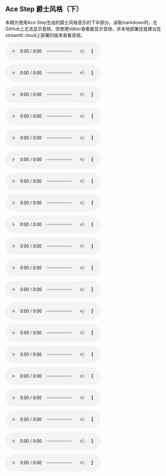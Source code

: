 ## Ace Step 爵士风格（下）

本期为使用Ace Step生成的爵士风格音乐的下半部分。读取markdown时，在GitHub上无法显示音频，但使用Vditor查看能显示音频，非本地部署还是建议在streamlit cloud上部署的版本查看音频。

<audio src="https://github.com/Willian7004/media-blog/blob/main/files/202505/2025051403/ComfyUI_00021_.mp3?raw=true" controls></audio>

<audio src="https://github.com/Willian7004/media-blog/blob/main/files/202505/2025051403/ComfyUI_00022_.mp3?raw=true" controls></audio>

<audio src="https://github.com/Willian7004/media-blog/blob/main/files/202505/2025051403/ComfyUI_00023_.mp3?raw=true" controls></audio>

<audio src="https://github.com/Willian7004/media-blog/blob/main/files/202505/2025051403/ComfyUI_00024_.mp3?raw=true" controls></audio>

<audio src="https://github.com/Willian7004/media-blog/blob/main/files/202505/2025051403/ComfyUI_00025_.mp3?raw=true" controls></audio>

<audio src="https://github.com/Willian7004/media-blog/blob/main/files/202505/2025051403/ComfyUI_00026_.mp3?raw=true" controls></audio>

<audio src="https://github.com/Willian7004/media-blog/blob/main/files/202505/2025051403/ComfyUI_00027_.mp3?raw=true" controls></audio>

<audio src="https://github.com/Willian7004/media-blog/blob/main/files/202505/2025051403/ComfyUI_00028_.mp3?raw=true" controls></audio>

<audio src="https://github.com/Willian7004/media-blog/blob/main/files/202505/2025051403/ComfyUI_00029_.mp3?raw=true" controls></audio>

<audio src="https://github.com/Willian7004/media-blog/blob/main/files/202505/2025051403/ComfyUI_00030_.mp3?raw=true" controls></audio>

<audio src="https://github.com/Willian7004/media-blog/blob/main/files/202505/2025051403/ComfyUI_00031_.mp3?raw=true" controls></audio>

<audio src="https://github.com/Willian7004/media-blog/blob/main/files/202505/2025051403/ComfyUI_00032_.mp3?raw=true" controls></audio>

<audio src="https://github.com/Willian7004/media-blog/blob/main/files/202505/2025051403/ComfyUI_00033_.mp3?raw=true" controls></audio>

<audio src="https://github.com/Willian7004/media-blog/blob/main/files/202505/2025051403/ComfyUI_00034_.mp3?raw=true" controls></audio>

<audio src="https://github.com/Willian7004/media-blog/blob/main/files/202505/2025051403/ComfyUI_00035_.mp3?raw=true" controls></audio>

<audio src="https://github.com/Willian7004/media-blog/blob/main/files/202505/2025051403/ComfyUI_00036_.mp3?raw=true" controls></audio>

<audio src="https://github.com/Willian7004/media-blog/blob/main/files/202505/2025051403/ComfyUI_00037_.mp3?raw=true" controls></audio>

<audio src="https://github.com/Willian7004/media-blog/blob/main/files/202505/2025051403/ComfyUI_00038_.mp3?raw=true" controls></audio>

<audio src="https://github.com/Willian7004/media-blog/blob/main/files/202505/2025051403/ComfyUI_00039_.mp3?raw=true" controls></audio>

<audio src="https://github.com/Willian7004/media-blog/blob/main/files/202505/2025051403/ComfyUI_00040_.mp3?raw=true" controls></audio>
